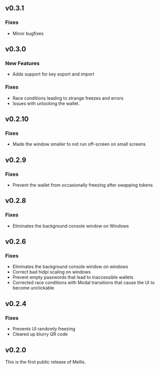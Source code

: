 ## v0.3.1

### Fixes

* Minor bugfixes

## v0.3.0

### New Features
* Adds support for key export and import

### Fixes

* Race conditions leading to strange freezes and errors
* Issues with unlocking the wallet.


##  v0.2.10

### Fixes

* Made the window smaller to not run off-screen on small screens


##  v0.2.9

### Fixes

* Prevent the wallet from occasionally freezing after swapping tokens


## v0.2.8

### Fixes

* Eliminates the background console window on Windows


##  v0.2.6

### Fixes

* Eliminates the background console window on windows
* Correct bad hidpi scaling on windows
* Prevent empty passwords that lead to inaccessible wallets
* Corrected race conditions with Modal transitions that cause the UI to become unclickable


##  v0.2.4

### Fixes

* Prevents UI randomly freezing
* Cleared up blurry QR code


##  v0.2.0

This is the first public release of Mellis.